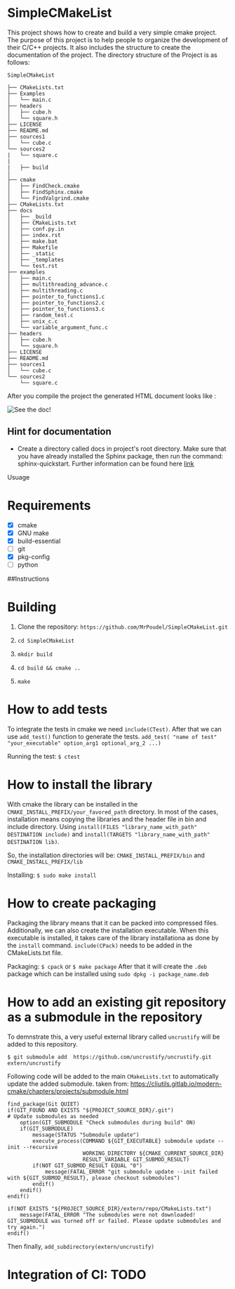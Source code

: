 # SimpleCMakeList
This project shows how to create and build a very simple cmake project. The purpose of this project is to help people to organize the development of their C/C++ projects. It also includes the structure to create the documentation of the project. 
The directory structure of the Project is as follows:

```
SimpleCMakeList

├── CMakeLists.txt
├── Examples
│   └── main.c
├── headers
│   ├── cube.h
│   └── square.h
├── LICENSE
├── README.md
├── sources1
│   └── cube.c
└── sources2
|   └── square.c
|
|   ├── build
│   
├── cmake
│   ├── FindCheck.cmake
│   ├── FindSphinx.cmake
│   └── FindValgrind.cmake
├── CMakeLists.txt
├── docs
│   ├── _build
│   ├── CMakeLists.txt
│   ├── conf.py.in
│   ├── index.rst
│   ├── make.bat
│   ├── Makefile
│   ├── _static
│   ├── _templates
│   └── test.rst
├── examples
│   ├── main.c
│   ├── multithreading_advance.c
│   ├── multithreading.c
│   ├── pointer_to_functions1.c
│   ├── pointer_to_functions2.c
│   ├── pointer_to_functions3.c
│   ├── random_test.c
│   ├── unix_c.c
│   └── variable_argument_func.c
├── headers
│   ├── cube.h
│   └── square.h
├── LICENSE
├── README.md
├── sources1
│   └── cube.c
└── sources2
    └── square.c

```

After you compile the project the generated HTML document looks like :

![See the doc!](https://github.com/MrPoudel/SimpleCMakeList/tree/master/docs/img/Screenshot_2018-11-16.png)

## Hint for documentation
- Create a directory called docs in project's root directory. Make sure that you have already installed the Sphinx package, then run the command: sphinx-quickstart. Further information can be found here [link](https://eb2.co/blog/2012/03/sphinx-and-cmake-beautiful-documentation-for-c---projects/)

Usuage

# Requirements

- [x] cmake
- [x] GNU make
- [x] build-essential
- [ ] git
- [x] pkg-config 
- [ ] python

##Instructions

# Building

1. Clone the repository: `https://github.com/MrPoudel/SimpleCMakeList.git` 

2. `cd SimpleCMakeList`

3. `mkdir build`

4. `cd build && cmake ..`

5. `make`

# How to add tests

To integrate the tests in cmake we need `include(CTest)`. After that we can use `add_test()` function to generate the tests.
`add_test( "name of test" "your_executable" option_arg1 optional_arg_2 ...)`

Running the test: `$ ctest`

# How to install the library 

With cmake the library can be installed in the `CMAKE_INSTALL_PREFIX/your_favored_path` directory. In most of the cases, installation means copying the libraries and the header file in bin and include directory. Using `install(FILES "library_name_with_path" DESTINATION include)` and 
`install(TARGETS "library_name_with_path" DESTINATION lib)`.

So, the installation directories will be:
`CMAKE_INSTALL_PREFIX/bin` and `CMAKE_INSTALL_PREFIX/lib`

Installing:
`$ sudo make install`

# How to create packaging

Packaging the library means that it can be packed into compressed files. Additionally, we can also create the installation executable. When this executable is installed, it takes care of the library installationa as done by the `install` command.
`include(CPack)` needs to be added in the CMakeLists.txt file.

Packaging:
`$ cpack` or `$ make package`
After that it will create the `.deb` package which can be installed using `sudo dpkg -i package_name.deb`


# How to add an existing git repository as a submodule in the repository

To demnstrate this, a very useful external library called `uncrustify` will be added to this repository.

`$ git submodule add  https://github.com/uncrustify/uncrustify.git extern/uncrustify`


Following code will be added to the main `CMakeLists.txt` to automatically update the added submodule. taken from: https://cliutils.gitlab.io/modern-cmake/chapters/projects/submodule.html

```
find_package(Git QUIET)
if(GIT_FOUND AND EXISTS "${PROJECT_SOURCE_DIR}/.git")
# Update submodules as needed
    option(GIT_SUBMODULE "Check submodules during build" ON)
    if(GIT_SUBMODULE)
        message(STATUS "Submodule update")
        execute_process(COMMAND ${GIT_EXECUTABLE} submodule update --init --recursive
                        WORKING_DIRECTORY ${CMAKE_CURRENT_SOURCE_DIR}
                        RESULT_VARIABLE GIT_SUBMOD_RESULT)
        if(NOT GIT_SUBMOD_RESULT EQUAL "0")
            message(FATAL_ERROR "git submodule update --init failed with ${GIT_SUBMOD_RESULT}, please checkout submodules")
        endif()
    endif()
endif()

if(NOT EXISTS "${PROJECT_SOURCE_DIR}/extern/repo/CMakeLists.txt")
    message(FATAL_ERROR "The submodules were not downloaded! GIT_SUBMODULE was turned off or failed. Please update submodules and try again.")
endif()

```

Then finally, `add_subdirectory(extern/uncrustify)`

# Integration of CI: TODO
